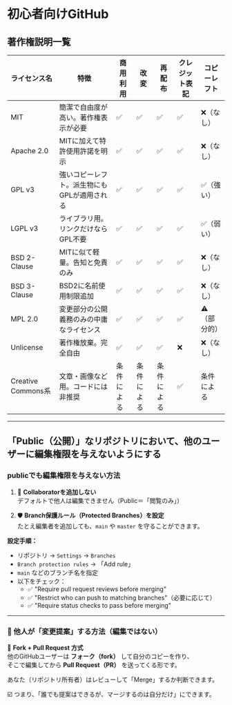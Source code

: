 # 初心者向けGitHub

## 著作権説明一覧

| ライセンス名        | 特徴                                      | 商用利用 | 改変 | 再配布 | クレジット表記 | コピーレフト       |
|---------------------|-------------------------------------------|----------|------|--------|----------------|--------------------|
| MIT                 | 簡潔で自由度が高い。著作権表示が必要        | ✅       | ✅   | ✅     | ✅             | ❌（なし）         |
| Apache 2.0          | MITに加えて特許使用許諾を明示              | ✅       | ✅   | ✅     | ✅             | ❌（なし）         |
| GPL v3              | 強いコピーレフト。派生物にもGPLが適用される | ✅       | ✅   | ✅     | ✅             | ✅（強い）         |
| LGPL v3             | ライブラリ用。リンクだけならGPL不要         | ✅       | ✅   | ✅     | ✅             | ✅（弱い）         |
| BSD 2-Clause        | MITに似て軽量。告知と免責のみ              | ✅       | ✅   | ✅     | ✅             | ❌（なし）         |
| BSD 3-Clause        | BSD2に名前使用制限追加                     | ✅       | ✅   | ✅     | ✅             | ❌（なし）         |
| MPL 2.0             | 変更部分の公開義務のみの中庸なライセンス     | ✅       | ✅   | ✅     | ✅             | ⚠️（部分的）       |
| Unlicense           | 著作権放棄。完全自由                       | ✅       | ✅   | ✅     | ❌             | ❌（なし）         |
| Creative Commons系  | 文章・画像など用。コードには非推奨          | 条件による | 条件による | 条件による | ✅             | 条件による         |

---

## 「Public（公開）」なリポジトリにおいて、他のユーザーに編集権限を与えないようにする

### publicでも編集権限を与えない方法

1. 🔐 **Collaboratorを追加しない**  
   デフォルトで他人は編集できません（Public＝「閲覧のみ」）

2. 🛡️ **Branch保護ルール（Protected Branches）を設定**  
   たとえ編集者を追加しても、`main` や `master` を守ることができます。

**設定手順：**  
- リポジトリ → `Settings` → `Branches`  
- `Branch protection rules` → 「Add rule」  
- `main` などのブランチ名を指定  
- 以下をチェック：  
  - ✅ "Require pull request reviews before merging"  
  - ✅ "Restrict who can push to matching branches"（必要に応じて）  
  - ✅ "Require status checks to pass before merging"

---

### 🔄 他人が「変更提案」する方法（編集ではない）

🌱 **Fork + Pull Request 方式**  
他のGitHubユーザーは **フォーク（fork）** して自分のコピーを作り、  
そこで編集してから **Pull Request（PR）** を送ってくる形です。  

あなた（リポジトリ所有者）はレビューして「Merge」するか判断できます。

☑️ つまり、「誰でも提案はできるが、マージするのは自分だけ」にできます。

